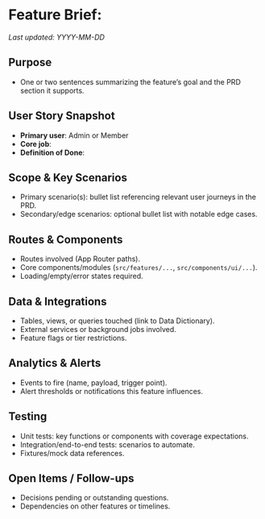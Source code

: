 # Feature Brief: <Feature Name>

_Last updated: YYYY-MM-DD_

## Purpose

- One or two sentences summarizing the feature’s goal and the PRD section it supports.

## User Story Snapshot

- **Primary user**: Admin or Member
- **Core job**: <What the user accomplishes>
- **Definition of Done**: <Observable success criteria>

## Scope & Key Scenarios

- Primary scenario(s): bullet list referencing relevant user journeys in the PRD.
- Secondary/edge scenarios: optional bullet list with notable edge cases.

## Routes & Components

- Routes involved (App Router paths).
- Core components/modules (`src/features/...`, `src/components/ui/...`).
- Loading/empty/error states required.

## Data & Integrations

- Tables, views, or queries touched (link to Data Dictionary).
- External services or background jobs involved.
- Feature flags or tier restrictions.

## Analytics & Alerts

- Events to fire (name, payload, trigger point).
- Alert thresholds or notifications this feature influences.

## Testing

- Unit tests: key functions or components with coverage expectations.
- Integration/end-to-end tests: scenarios to automate.
- Fixtures/mock data references.

## Open Items / Follow-ups

- Decisions pending or outstanding questions.
- Dependencies on other features or timelines.
